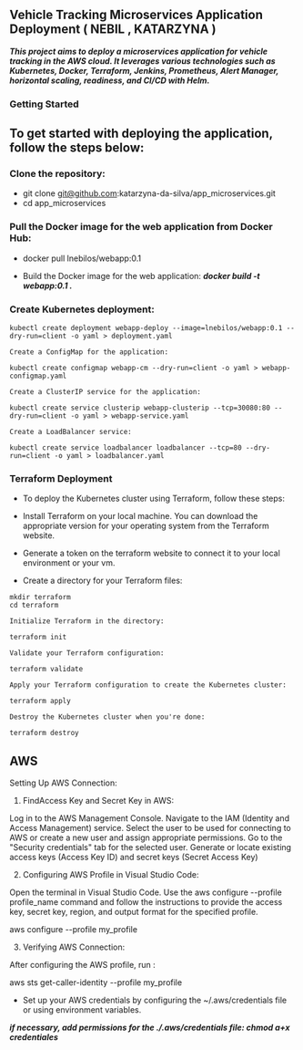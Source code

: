 ## Vehicle Tracking Microservices Application Deployment ( NEBIL , KATARZYNA )

***This project aims to deploy a microservices application for vehicle tracking in the AWS cloud. It leverages various technologies such as Kubernetes, Docker, Terraform, Jenkins, Prometheus, Alert Manager, horizontal scaling, readiness, and CI/CD with Helm.***

### Getting Started

## To get started with deploying the application, follow the steps below:

### Clone the repository:
- git clone git@github.com:katarzyna-da-silva/app_microservices.git
- cd app_microservices

### Pull the Docker image for the web application from Docker Hub:
- docker pull lnebilos/webapp:0.1

- Build the Docker image for the web application:
***docker build -t webapp:0.1 .***

### Create Kubernetes deployment:

````
kubectl create deployment webapp-deploy --image=lnebilos/webapp:0.1 --dry-run=client -o yaml > deployment.yaml

Create a ConfigMap for the application:

kubectl create configmap webapp-cm --dry-run=client -o yaml > webapp-configmap.yaml

Create a ClusterIP service for the application:

kubectl create service clusterip webapp-clusterip --tcp=30080:80 --dry-run=client -o yaml > webapp-service.yaml

Create a LoadBalancer service:

kubectl create service loadbalancer loadbalancer --tcp=80 --dry-run=client -o yaml > loadbalancer.yaml

````

### Terraform Deployment

- To deploy the Kubernetes cluster using Terraform, follow these steps:

- Install Terraform on your local machine. You can download the appropriate version for your operating system from the Terraform website.

- Generate a token on the terraform website to connect it to your local environment or your vm.

- Create a directory for your Terraform files:

````
mkdir terraform
cd terraform

Initialize Terraform in the directory:

terraform init

Validate your Terraform configuration:

terraform validate

Apply your Terraform configuration to create the Kubernetes cluster:

terraform apply

Destroy the Kubernetes cluster when you're done:

terraform destroy

````
## AWS 
Setting Up AWS Connection: 

1. FindAccess Key and Secret Key in AWS:

Log in to the AWS Management Console.
Navigate to the IAM (Identity and Access Management) service.
Select the user to be used for connecting to AWS or create a new user and assign appropriate permissions.
Go to the "Security credentials" tab for the selected user.
Generate or locate existing access keys (Access Key ID) and secret keys (Secret Access Key)

2. Configuring AWS Profile in Visual Studio Code:

Open the terminal in Visual Studio Code.
Use the aws configure --profile profile_name command and follow the instructions to provide the access key, secret key, region, and output format for the specified profile.

aws configure --profile my_profile

3. Verifying AWS Connection:

After configuring the AWS profile, run : 

aws sts get-caller-identity --profile my_profile

- Set up your AWS credentials by configuring the ~/.aws/credentials file or using environment variables.

***if necessary, add permissions for the ./.aws/credentials file: chmod a+x credentiales***
